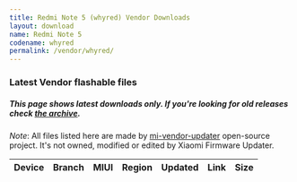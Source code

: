 ```yaml
---
title: Redmi Note 5 (whyred) Vendor Downloads
layout: download
name: Redmi Note 5
codename: whyred
permalink: /vendor/whyred/
---
```


### Latest Vendor flashable files
##### This page shows latest downloads only. If you're looking for old releases check [the archive](/archive/vendor/whyred/).

*Note*: All files listed here are made by [mi-vendor-updater](https://github.com/TryHardDood/mi-vendor-updater) open-source project. It's not owned, modified or edited by Xiaomi Firmware Updater.

<div class="table-responsive-md" id="table-wrapper">
    <table id="vendor" class="compact table table-striped table-hover table-sm">
        <thead class="thead-dark">
            <tr>
                <th>Device</th>
                <th>Branch</th>
                <th>MIUI</th>
                <th>Region</th>
                <th>Updated</th>
                <th>Link</th>
                <th>Size</th>
            </tr>
        </thead>
        <script>loadVendorDownloads('whyred', 'latest')</script>
    </table>
</div>
